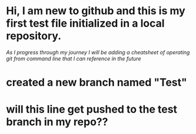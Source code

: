 # Hi, I am new to github and this is my first test file initialized in a local repository.
*As I progress through my journey I will be adding a cheatsheet of operating git from command line that I can reference in the future*

# created a new branch named "Test"

# will this line get pushed to the test branch in my  repo??
